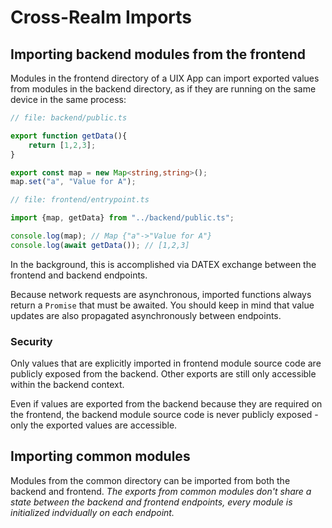 # Cross-Realm Imports

## Importing backend modules from the frontend

Modules in the frontend directory of a UIX App can import exported values from modules in the backend directory, as if they are running on the same device in the same process:

```typescript
// file: backend/public.ts

export function getData(){
    return [1,2,3];
}

export const map = new Map<string,string>();
map.set("a", "Value for A");
```

```typescript
// file: frontend/entrypoint.ts

import {map, getData} from "../backend/public.ts";

console.log(map); // Map {"a"->"Value for A"}
console.log(await getData()); // [1,2,3]
```

In the background, this is accomplished via DATEX exchange between the frontend and backend endpoints.

Because network requests are asynchronous, imported functions always return a `Promise` that must be awaited.
You should keep in mind that value updates are also propagated asynchronously between endpoints.

### Security

Only values that are explicitly imported in frontend module source code are publicly exposed from the backend.
Other exports are still only accessible within the backend context.

Even if values are exported from the backend because they are required on the frontend, the backend module source
code is never publicly exposed - only the exported values are accessible.

## Importing common modules

Modules from the common directory can be imported from both the backend and frontend.
*The exports from common modules don't share a state between the backend and frontend endpoints, every module is initialized indvidually on each endpoint.*
